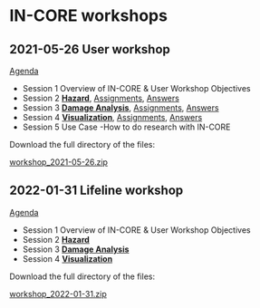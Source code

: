 # IN-CORE workshops

## 2021-05-26 User workshop

[Agenda](workshops/20210526/agenda.md)
* Session 1 Overview of IN-CORE & User Workshop Objectives
* Session 2 **[Hazard](workshops/20210526/session2/session2-hazard.ipynb)**, [Assignments](workshops/20210526/session2/session2-assignment.ipynb), [Answers](workshops/20210526/session2/session2-assignment-answer.ipynb)
* Session 3 **[Damage Analysis](workshops/20210526/session3/session3-damage-analysis.ipynb)**, [Assignments](workshops/20210526/session3/session3-assignment.ipynb), [Answers](workshops/20210526/session3/session3-assignment-answer.ipynb)
* Session 4 **[Visualization](workshops/20210526/session4/session4-viz.ipynb)**, [Assignments](workshops/20210526/session4/session4-assignment.ipynb), [Answers](workshops/20210526/session4/session4-assignment-answer.ipynb)
* Session 5 Use Case -How to do research with IN-CORE

Download the full directory of the files:

[workshop_2021-05-26.zip](https://github.com/IN-CORE/incore-docs/blob/master/workshops/20210526/workshop_2021-05-26.zip)

## 2022-01-31 Lifeline workshop

[Agenda](workshops/20220131/agenda.md)
* Session 1 Overview of IN-CORE & User Workshop Objectives
* Session 2 **[Hazard](workshops/20220131/session2/session2-hazard.ipynb)**
* Session 3 **[Damage Analysis](workshops/20220131/session3/session3-building_damage_analysis.ipynb)**
* Session 4 **[Visualization](workshops/20220131/session4/session4-damage-analyses-lifelines.ipynb)**

Download the full directory of the files:

[workshop_2022-01-31.zip](https://github.com/IN-CORE/incore-docs/blob/master/workshops/20220131/workshop_2022-01-31.zip)